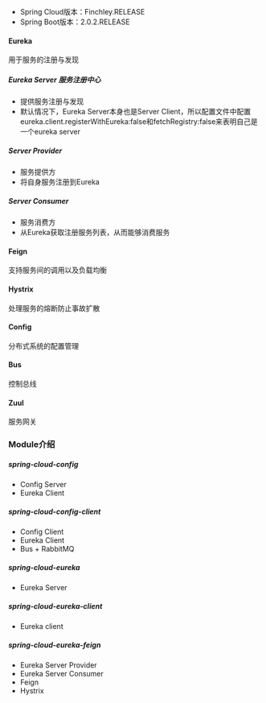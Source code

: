 - Spring Cloud版本：Finchley.RELEASE
- Spring Boot版本：2.0.2.RELEASE
#### Eureka
用于服务的注册与发现
##### Eureka Server 服务注册中心
- 提供服务注册与发现
- 默认情况下，Eureka Server本身也是Server Client，所以配置文件中配置eureka.client.registerWithEureka:false和fetchRegistry:false来表明自己是一个eureka server
##### Server Provider
- 服务提供方
- 将自身服务注册到Eureka
##### Server Consumer
- 服务消费方
- 从Eureka获取注册服务列表，从而能够消费服务
#### Feign  
支持服务间的调用以及负载均衡
#### Hystrix
处理服务的熔断防止事故扩散
#### Config
分布式系统的配置管理
#### Bus
控制总线
#### Zuul
服务网关

### Module介绍
##### spring-cloud-config
- Config Server
- Eureka Client
##### spring-cloud-config-client
- Config Client
- Eureka Client
- Bus + RabbitMQ
##### spring-cloud-eureka
- Eureka Server
##### spring-cloud-eureka-client
- Eureka client
##### spring-cloud-eureka-feign
- Eureka Server Provider
- Eureka Server Consumer
- Feign
- Hystrix




